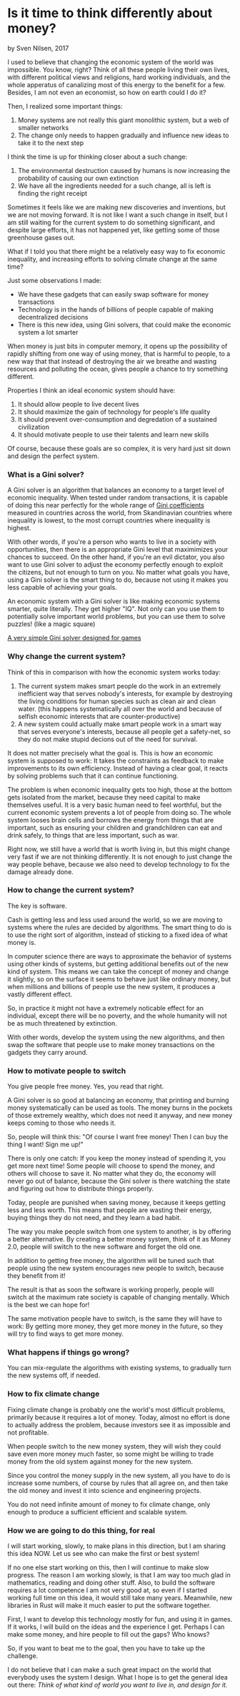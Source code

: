 # Is it time to think differently about money?
by Sven Nilsen, 2017

I used to believe that changing the economic system of the world was impossible.
You know, right? Think of all these people living their own lives,
with different political views and religions, hard working individuals,
and the whole apperatus of canalizing most of this energy to the benefit for a few.
Besides, I am not even an economist, so how on earth could I do it?

Then, I realized some important things:

1. Money systems are not really this giant monolithic system, but a web of smaller networks
2. The change only needs to happen gradually and influence new ideas to take it to the next step

I think the time is up for thinking closer about a such change:

1. The environmental destruction caused by humans is now increasing the probability of causing our own extinction
2. We have all the ingredients needed for a such change, all is left is finding the right receipt

Sometimes it feels like we are making new discoveries and inventions, but we are not moving forward.
It is not like I want a such change in itself, but I am still waiting for the current system to do something significant,
and despite large efforts, it has not happened yet, like getting some of those greenhouse gases out.

What if I told you that there might be a relatively easy way to fix economic inequality,
and increasing efforts to solving climate change at the same time?

Just some observations I made:

- We have these gadgets that can easily swap software for money transactions
- Technology is in the hands of billions of people capable of making decentralized decisions
- There is this new idea, using Gini solvers, that could make the economic system a lot smarter

When money is just bits in computer memory, it opens up the possibility of rapidly shifting
from one way of using money, that is harmful to people, to a new way that that instead of destroying
the air we breathe and wasting resources and polluting the ocean, gives people a chance
to try something different.

Properties I think an ideal economic system should have:

1. It should allow people to live decent lives
2. It should maximize the gain of technology for people's life quality
3. It should prevent over-consumption and degredation of a sustained civilization
4. It should motivate people to use their talents and learn new skills

Of course, because these goals are so complex, it is very hard just sit down and design the perfect system.

### What is a Gini solver?

A Gini solver is an algorithm that balances an economy to a target level of economic inequality.
When tested under random transactions, it is capable of doing this near perfectly for the whole range
of [Gini coefficients](https://en.wikipedia.org/wiki/Gini_coefficient) measured in countries across the world, from Skandinavian countries where inequality is lowest,
to the most corrupt countries where inequality is highest.

With other words, if you're a person who wants to live in a society with opportunities,
then there is an appropriate Gini level that maximimizes your chances to succeed.
On the other hand, if you're an evil dictator, you also want to use Gini solver to adjust
the economy perfectly enough to exploit the citizens, but not enough to turn on you.
No matter what goals you have, using a Gini solver is the smart thing to do,
because not using it makes you less capable of achieving your goals.

An economic system with a Gini solver is like making economic systems smarter, quite literally.
They get higher "IQ".
Not only can you use them to potentially solve important world problems,
but you can use them to solve puzzles! (like a magic square)

[A very simple Gini solver designed for games](https://github.com/advancedresearch/mix_economy)

### Why change the current system?

Think of this in comparison with how the economic system works today:

1. The current system makes smart people do the work in an extremely inefficient way that serves nobody's interests,
for example by destroying the living conditions for human species such as clean air and clean water.
(this happens systematically all over the world and because of selfish economic interests that are counter-productive)
2. A new system could actually make smart people work in a smart way that serves everyone's interests,
because all people get a safety-net, so they do not make stupid decions out of the need for survival.

It does not matter precisely what the goal is.
This is how an economic system is supposed to work:
It takes the constraints as feedback to make improvements to its own efficiency.
Instead of having a clear goal, it reacts by solving problems such that it can continue functioning.

The problem is when economic inequality gets too high,
those at the bottom gets isolated from the market,
because they need capital to make themselves useful.
It is a very basic human need to feel worthful,
but the current economic system prevents a lot of people from doing so.
The whole system looses brain cells and borrows the energy from things that are important,
such as ensuring your children and grandchildren can eat and drink safely,
to things that are less important, such as war.

Right now, we still have a world that is worth living in, but this might change very fast if we are not thinking differently.
It is not enough to just change the way people behave,
because we also need to develop technology to fix the damage already done.

### How to change the current system?

The key is software.

Cash is getting less and less used around the world, so we are moving to systems
where the rules are decided by algorithms.
The smart thing to do is to use the right sort of algorithm,
instead of sticking to a fixed idea of what money is.

In computer science there are ways to approximate the behavior of systems using other kinds of systems,
but getting additional benefits out of the new kind of system.
This means we can take the concept of money and change it slightly,
so on the surface it seems to behave just like ordinary money,
but when millions and billions of people use the new system,
it produces a vastly different effect.

So, in practice it might not have a extremely noticable effect for an individual,
except there will be no poverty, and the whole humanity will not be as much threatened by extinction.

With other words, develop the system using the new algorithms,
and then swap the software that people use to make money transactions on the gadgets they carry around.

### How to motivate people to switch

You give people free money.
Yes, you read that right.

A Gini solver is so good at balancing an economy, that printing and burning money systematically
can be used as tools.
The money burns in the pockets of those extremely wealthy, which does not need it anyway,
and new money keeps coming to those who needs it.

So, people will think this: "Of course I want free money! Then I can buy the thing I want! Sign me up!"

There is only one catch: If you keep the money instead of spending it, you get more next time!
Some people will choose to spend the money, and others will choose to save it.
No matter what they do, the economy will never go out of balance,
because the Gini solver is there watching the state and figuring out how to distribute things properly.

Today, people are punished when saving money, because it keeps getting less and less worth.
This means that people are wasting their energy, buying things they do not need, and they learn a bad habit.

The way you make people switch from one system to another,
is by offering a better alternative.
By creating a better money system, think of it as Money 2.0,
people will switch to the new software and forget the old one.

In addition to getting free money, the algorithm will be tuned such that people using the new system
encourages new people to switch, because they benefit from it!

The result is that as soon the software is working properly,
people will switch at the maximum rate society is capable of changing mentally.
Which is the best we can hope for!

The same motivation people have to switch, is the same they will have to work:
By getting more money, they get more money in the future, so they will try to find ways to get more money.

### What happens if things go wrong?

You can mix-regulate the algorithms with existing systems, to gradually turn the new systems off, if needed.

### How to fix climate change

Fixing climate change is probably one the world's most difficult problems,
primarily because it requires a lot of money.
Today, almost no effort is done to actually address the problem,
because investors see it as impossible and not profitable.

When people switch to the new money system,
they will wish they could save even more money much faster,
so some might be willing to trade money from the old system against money for the new system.

Since you control the money supply in the new system, all you have to do is increase some numbers,
of course by rules that all agree on, and then take the old money and invest it into science and engineering projects.

You do not need infinite amount of money to fix climate change,
only enough to produce a sufficient efficient and scalable system.

### How we are going to do this thing, for real

I will start working, slowly, to make plans in this direction, but I am sharing this idea NOW.
Let us see who can make the first or best system!

If no one else start working on this, then I will continue to make slow progress.
The reason I am working slowly, is that I am way too much glad in mathematics, reading and doing other stuff.
Also, to build the software requires a lot competence I am not very good at,
so even if I started working full time on this idea, it would still take many years.
Meanwhile, new libraries in Rust will make it much easier to put the software together.

First, I want to develop this technology mostly for fun, and using it in games.
If it works, I will build on the ideas and the experience I get.
Perhaps I can make some money, and hire people to fill out the gaps? Who knows?

So, if you want to beat me to the goal, then you have to take up the challenge.

I do not believe that I can make a such great impact on the world that everybody uses the system I design.
What I hope is to get the general idea out there: *Think of what kind of world you want to live in, and design for it.*
